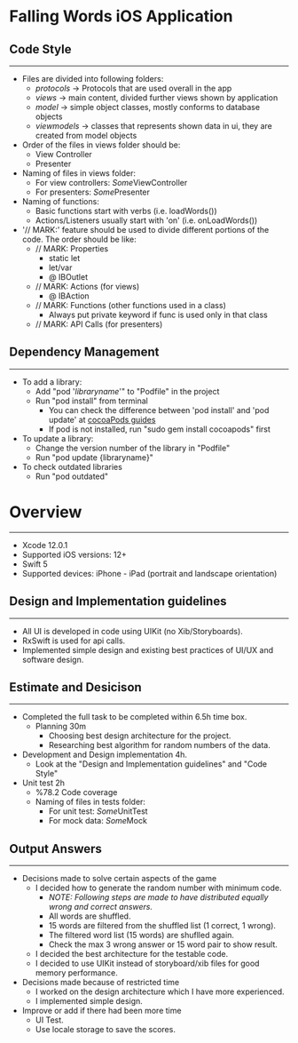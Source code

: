# Falling Words iOS Application

## Code Style
***
+ Files are divided into following folders:
	- *protocols* -> Protocols that are used overall in the app
	- *views* -> main content, divided further views shown by application
	- *model* -> simple object classes, mostly conforms to database objects
	- *viewmodels* -> classes that represents shown data in ui, they are created from model objects 
+ Order of the files in views folder should be:
	- View Controller
	- Presenter
+ Naming of files in views folder:
	- For view controllers: *Some*ViewController
	- For presenters: *Some*Presenter
+ Naming of functions:
	- Basic functions start with verbs (i.e. loadWords())
	- Actions/Listeners usually start with 'on' (i.e. onLoadWords())
+ '// MARK:' feature should be used to divide different portions of the code. The order should be like:
	- // MARK: Properties
		+ static let
		+ let/var
		+ @ IBOutlet
	- // MARK: Actions (for views)
		+ @ IBAction
	- // MARK: Functions (other functions used in a class)
		+ Always put private keyword if func is used only in that class
	- // MARK: API Calls (for presenters)

## Dependency Management
***
+ To add a library:
	- Add "pod '_libraryname_'" to "Podfile" in the project
	- Run "pod install" from terminal
		+ You can check the difference between 'pod install' and 'pod update' at [cocoaPods guides](https://guides.cocoapods.org/using/pod-install-vs-update.html)
		+ If pod is not installed, run "sudo gem install cocoapods" first
+ To update a library:
	- Change the version number of the library in "Podfile"
	- Run "pod update {libraryname}" 
+ To check outdated libraries
 	- Run "pod outdated"

# Overview
***
+ Xcode 12.0.1
+ Supported iOS versions: 12+
+ Swift 5
+ Supported devices: iPhone - iPad (portrait and landscape orientation)

## Design and Implementation guidelines
***
+ All UI is developed in code using UIKit (no Xib/Storyboards).
+ RxSwift is used for api calls.
+ Implemented simple design and existing best practices of UI/UX and software design.

## Estimate and Desicison
***
+ Completed the full task to be completed within 6.5h time box.
	- Planning 30m
		+ Choosing best design architecture for the project.
		+ Researching best algorithm for random numbers of the data.
+ Development and Design implementation 4h.
	- Look at the "Design and Implementation guidelines" and "Code Style"
+ Unit test 2h 
 	- %78.2 Code coverage
 	- Naming of files in tests folder:
		+ For unit test: *Some*UnitTest
		+ For mock data: *Some*Mock
		
## Output Answers
***
+ Decisions made to solve certain aspects of the game
	- I decided how to generate the random number with minimum code.
		+ *NOTE: Following steps are made to have distributed equally wrong and correct answers.*
		+ All words are shuffled.
		+ 15 words are filtered from the shuffled list (1 correct, 1 wrong).
		+ The filtered word list (15 words) are shuflled again.
		+ Check the max 3 wrong answer or 15 word pair to show result.
	- I decided the best architecture for the testable code.
	- I decided to use UIKit instead of storyboard/xib files for good memory performance.
+ Decisions made because of restricted time
	- I worked on the design architecture which I have more experienced.
	- I implemented simple design.
+ Improve or add if there had been more time
 	- UI Test.
	- Use locale storage to save the scores.
